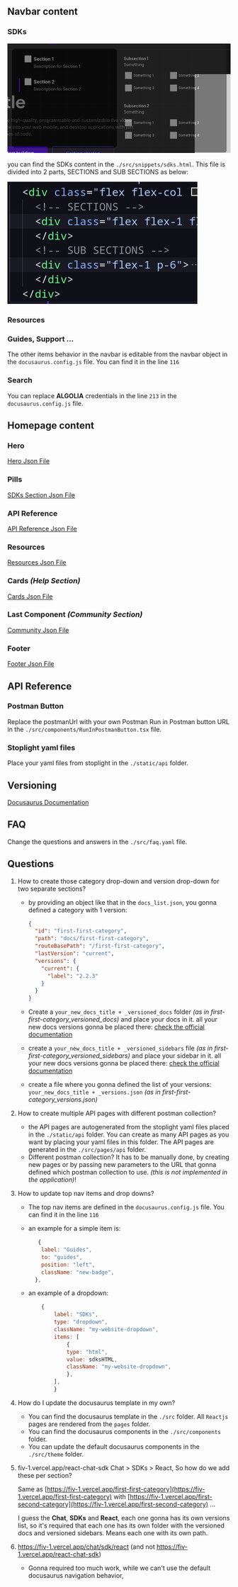 ## Navbar content

### SDKs

![](./assets/Screenshot%20from%202023-08-02%2016-04-31.png)

you can find the SDKs content in the `./src/snippets/sdks.html`. This file is divided into 2 parts, SECTIONS and SUB SECTIONS as below:

![](./assets/navbar_sdks.png)

### Resources

### Guides, Support ...

The other items behavior in the navbar is editable from the navbar object in the `docusaurus.config.js` file. You can find it in the line `116`

### Search

You can replace **ALGOLIA** credentials in the line `213` in the `docusaurus.config.js` file.

## Homepage content

### Hero

[Hero Json File](./src/data/hero.json)

### Pills

[SDKs Section Json File](./src/data/sdks.json)

### API Reference

[API Reference Json File](./src/data/api-reference.json)

### Resources

[Resources Json File](./src/data/resources.json)

### Cards _(Help Section)_

[Cards Json File](./src/data/help.json)

### Last Component _(Community Section)_

[Community Json File](./src/data/community.json)

### Footer

[Footer Json File](./src/data/footer.json)

## API Reference

### Postman Button

Replace the postmanUrl with your own Postman Run in Postman button URL in the `./src/components/RunInPostmanButton.tsx` file.

### Stoplight yaml files

Place your yaml files from stoplight in the `./static/api` folder.

## Versioning

[Docusaurus Documentation](https://docusaurus.io/docs/versioning)

## FAQ

Change the questions and answers in the `./src/faq.yaml` file.

## Questions

1. How to create those category drop-down and version drop-down for two separate sections?

   - by providing an object like that in the `docs_list.json`, you gonna defined a category with 1 version:

     ```json
     {
       "id": "first-first-category",
       "path": "docs/first-first-category",
       "routeBasePath": "/first-first-category",
       "lastVersion": "current",
       "versions": {
         "current": {
           "label": "2.2.3"
         }
       }
     }
     ```

   - Create a `your_new_docs_title + _versioned_docs` folder _(as in first-first-category_versioned_docs)_ and place your docs in it. all your new docs versions gonna be placed there: [check the official documentation](https://docusaurus.io/docs/versioning)
   - create a `your_new_docs_title + _versioned_sidebars` file _(as in first-first-category_versioned_sidebars)_ and place your sidebar in it. all your new docs versions gonna be placed there: [check the official documentation](https://docusaurus.io/docs/versioning)
   - create a file where you gonna defined the list of your versions: `your_new_docs_title + _versions.json` _(as in first-first-category_versions.json)_

2. How to create multiple API pages with different postman collection?

   - the API pages are autogenerated from the stoplight yaml files placed in the `./static/api` folder. You can create as many API pages as you want by placing your yaml files in this folder. The API pages are generated in the `./src/pages/api` folder.
   - Different postman collection? It has to be manually done, by creating new pages or by passing new parameters to the URL that gonna defined which postman collection to use. _(this is not implemented in the application)_!

3. How to update top nav items and drop downs?

   - The top nav items are defined in the `docusaurus.config.js` file. You can find it in the line `116`
   - an example for a simple item is:

     ```js
        {
         label: "Guides",
         to: "guides",
         position: "left",
         className: "new-badge",
       },
     ```

   - an example of a dropdown:

     ```js
         {
             label: "SDKs",
             type: "dropdown",
             className: "my-website-dropdown",
             items: [
                 {
                 type: "html",
                 value: sdksHTML,
                 className: "my-website-dropdown",
                 },
             ],
             }
     ```

4. How do I update the docusaurus template in my own?

   - You can find the docusaurus template in the `./src` folder. All `Reactjs` pages are rendered from the `pages` folder.
   - You can find the docusaurus components in the `./src/components` folder.
   - You can update the default docusaurus components in the `./src/theme` folder.

5. fiv-1.vercel.app/react-chat-sdk Chat &gt; SDKs &gt; React, So how do we add these per section?

   Same as [https://fiv-1.vercel.app/first-first-category](https://fiv-1.vercel.app/first-first-category) with
   [https://fiv-1.vercel.app/first-second-category](https://fiv-1.vercel.app/first-second-category) ...

   I guess the **Chat**, **SDKs** and **React**, each one gonna has its own versions list, so it's required that each one has its own folder with the versioned docs and versioned sidebars. Means each one with its own path.

6. https://fiv-1.vercel.app/chat/sdk/react (and not https://fiv-1.vercel.app/react-chat-sdk)

   - Gonna required too much work, while we can't use the default docusaurus navigation behavior,
